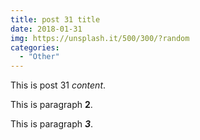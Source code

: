 ```yaml
---
title: post 31 title
date: 2018-01-31
img: https://unsplash.it/500/300/?random
categories:
  - "Other"
---
```

This is post 31 *content*.

This is paragraph **2**.

This is paragraph ***3***.
